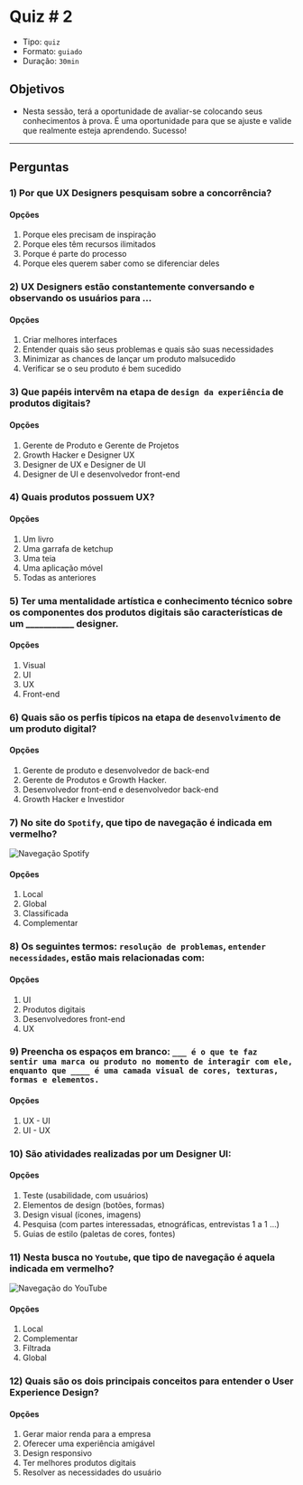 # Quiz # 2

* Tipo: `quiz`
* Formato: `guiado`
* Duração: `30min`

## Objetivos

* Nesta sessão, terá a oportunidade de avaliar-se colocando seus conhecimentos à prova. É uma oportunidade para que se ajuste e valide que realmente esteja aprendendo. Sucesso!

***

## Perguntas

### 1) Por que UX Designers pesquisam sobre a concorrência?

#### Opções

1. Porque eles precisam de inspiração
2. Porque eles têm recursos ilimitados
3. Porque é parte do processo
4. Porque eles querem saber como se diferenciar deles

<solution style="display:none;">4</solution>

### 2) UX Designers estão constantemente conversando e observando os usuários para ...

#### Opções

1. Criar melhores interfaces
2. Entender quais são seus problemas e quais são suas necessidades
3. Minimizar as chances de lançar um produto malsucedido
4. Verificar se o seu produto é bem sucedido

<solution style="display:none;">2</solution>

### 3) Que papéis intervêm na etapa de `design da experiência` de produtos digitais?

#### Opções

1. Gerente de Produto e Gerente de Projetos
2. Growth Hacker e Designer UX
3. Designer de UX e Designer de UI
4. Designer de UI e desenvolvedor front-end

<solution style="display:none;">3</solution>

### 4) Quais produtos possuem UX?

#### Opções

1. Um livro
2. Uma garrafa de ketchup
3. Uma teia
4. Uma aplicação móvel
5. Todas as anteriores

<solution style="display:none;">5</solution>

### 5) Ter uma mentalidade artística e conhecimento técnico sobre os componentes dos produtos digitais são características de um ___________ designer.

#### Opções

1. Visual
2. UI
3. UX
4. Front-end

<solution style="display:none;">2</solution>

### 6) Quais são os perfis típicos na etapa de `desenvolvimento` de um produto digital?

#### Opções

1. Gerente de produto e desenvolvedor de back-end
2. Gerente de Produtos e Growth Hacker.
3. Desenvolvedor front-end e desenvolvedor back-end
4. Growth Hacker e Investidor

<solution style="display:none;">3</solution>

### 7) No site do `Spotify`, que tipo de navegação é indicada em vermelho?

![Navegação Spotify](https://lh4.googleusercontent.com/_xRGmmD8EJRMhJPzE0CmPK-hu3BPrvvttPDDjgGTAcMhAPkzP0QEhNWgGp6Px6G3H3VcDQJhTddG4oalw__kpRPfSVYHJPgMhyKkLyBisEW9Plxe9XM61tubh2hMnTQX6Y5X5gQmefk)

#### Opções

1. Local
2. Global
3. Classificada
4. Complementar

<solution style="display:none;">2</solution>

### 8) Os seguintes termos: `resolução de problemas`, `entender necessidades`, estão mais relacionadas com:

#### Opções

1. UI
2. Produtos digitais
3. Desenvolvedores front-end
4. UX

<solution style="display:none;">4</solution>

### 9) Preencha os espaços em branco:  `___ é o que te faz  sentir uma marca ou produto no momento de interagir com ele, enquanto que ____ é uma camada visual de cores, texturas, formas e elementos.`

#### Opções

1. UX - UI
2. UI - UX

<solution style="display:none;">1</solution>

### 10) São atividades realizadas por um Designer UI:

#### Opções

1. Teste \(usabilidade, com usuários\)
2. Elementos de design \(botões, formas\)
3. Design visual \(ícones, imagens\)
4. Pesquisa \(com partes interessadas, etnográficas, entrevistas 1 a 1 ...\)
5. Guias de estilo \(paletas de cores, fontes\)

<solution style="display:none;">2,3,5</solution>

### 11) Nesta busca no `Youtube`, que tipo de navegação é aquela indicada em vermelho?

![Navega&#xE7;&#xE3;o do YouTube](https://lh3.googleusercontent.com/K_m6buhGG2DAr2GuQiq-vEL-dsHsBMfRYdrGSW6QXbl4eDDZIBW_ygvI6H_2h3yh4OPBWQXofy5uo5Pt-4Yt3554Q6fL3I2PHk3BTsgK2frCrhMo23llJdkeBZSjtxoM7PL4uZgErLw)

#### Opções

1. Local
2. Complementar
3. Filtrada
4. Global

<solution style="display:none;">3</solution>

### 12) Quais são os dois principais conceitos para entender o User Experience Design?

#### Opções

1. Gerar maior renda para a empresa
2. Oferecer uma experiência amigável
3. Design responsivo
4. Ter melhores produtos digitais
5. Resolver as necessidades do usuário

<solution style="display:none;">2,5</solution>

